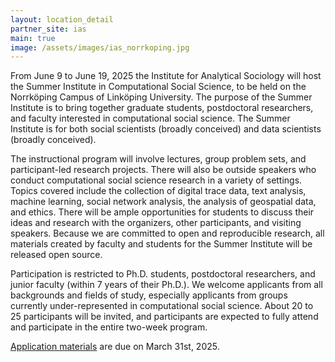 ```yaml
---
layout: location_detail
partner_site: ias
main: true
image: /assets/images/ias_norrkoping.jpg
---
```


[//]: # (ORGANIZERS: Update the info to match your location. Add a site image to /assets/images/ and update the placeholder URL above to match it. See _data/2025/IAS for yml files that control the header content, location info on general sites page, people lists, and sidebar.)

From June 9 to June 19, 2025 the Institute for Analytical Sociology will host the Summer Institute in Computational Social Science, to be held on the Norrköping Campus of Linköping University. The purpose of the Summer Institute is to bring together graduate students, postdoctoral researchers, and faculty interested in computational social science. The Summer Institute is for both social scientists (broadly conceived) and data scientists (broadly conceived).

The instructional program will involve lectures, group problem sets, and participant-led research projects. There will also be outside speakers who conduct computational social science research in a variety of settings. Topics covered include the collection of digital trace data, text analysis, machine learning, social network analysis, the analysis of geospatial data, and ethics. There will be ample opportunities for students to discuss their ideas and research with the organizers, other participants, and visiting speakers. Because we are committed to open and reproducible research, all materials created by faculty and students for the Summer Institute will be released open source.

Participation is restricted to Ph.D. students, postdoctoral researchers, and junior faculty (within 7 years of their Ph.D.). We welcome applicants from all backgrounds and fields of study, especially applicants from groups currently under-represented in computational social science. About 20 to 25 participants will be invited, and participants are expected to fully attend and participate in the entire two-week program.

[Application materials](https://compsocialscience.github.io/summer-institute/2025/ias/apply) are due on March 31st, 2025.

[//]: # (ORGANIZERS: feel free to add a link to your application materials or your SICSS apply page above.)
